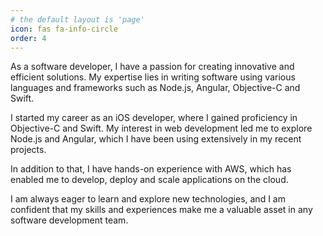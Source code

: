 ```yaml
---
# the default layout is 'page'
icon: fas fa-info-circle
order: 4
---
```


As a software developer, I have a passion for creating innovative and efficient solutions. My expertise lies in writing software using various languages and frameworks such as Node.js, Angular, Objective-C and Swift.

I started my career as an iOS developer, where I gained proficiency in Objective-C and Swift. My interest in web development led me to explore Node.js and Angular, which I have been using extensively in my recent projects.

In addition to that, I have hands-on experience with AWS, which has enabled me to develop, deploy and scale applications on the cloud.

I am always eager to learn and explore new technologies, and I am confident that my skills and experiences make me a valuable asset in any software development team.
